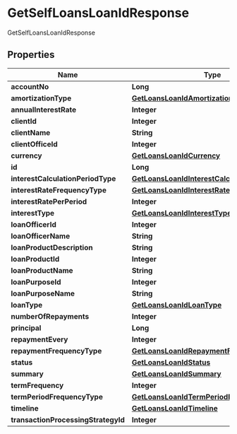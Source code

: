 

# GetSelfLoansLoanIdResponse

GetSelfLoansLoanIdResponse

## Properties

| Name | Type | Description | Notes |
|------------ | ------------- | ------------- | -------------|
|**accountNo** | **Long** |  |  [optional] |
|**amortizationType** | [**GetLoansLoanIdAmortizationType**](GetLoansLoanIdAmortizationType.md) |  |  [optional] |
|**annualInterestRate** | **Integer** |  |  [optional] |
|**clientId** | **Integer** |  |  [optional] |
|**clientName** | **String** |  |  [optional] |
|**clientOfficeId** | **Integer** |  |  [optional] |
|**currency** | [**GetLoansLoanIdCurrency**](GetLoansLoanIdCurrency.md) |  |  [optional] |
|**id** | **Long** |  |  [optional] |
|**interestCalculationPeriodType** | [**GetLoansLoanIdInterestCalculationPeriodType**](GetLoansLoanIdInterestCalculationPeriodType.md) |  |  [optional] |
|**interestRateFrequencyType** | [**GetLoansLoanIdInterestRateFrequencyType**](GetLoansLoanIdInterestRateFrequencyType.md) |  |  [optional] |
|**interestRatePerPeriod** | **Integer** |  |  [optional] |
|**interestType** | [**GetLoansLoanIdInterestType**](GetLoansLoanIdInterestType.md) |  |  [optional] |
|**loanOfficerId** | **Integer** |  |  [optional] |
|**loanOfficerName** | **String** |  |  [optional] |
|**loanProductDescription** | **String** |  |  [optional] |
|**loanProductId** | **Integer** |  |  [optional] |
|**loanProductName** | **String** |  |  [optional] |
|**loanPurposeId** | **Integer** |  |  [optional] |
|**loanPurposeName** | **String** |  |  [optional] |
|**loanType** | [**GetLoansLoanIdLoanType**](GetLoansLoanIdLoanType.md) |  |  [optional] |
|**numberOfRepayments** | **Integer** |  |  [optional] |
|**principal** | **Long** |  |  [optional] |
|**repaymentEvery** | **Integer** |  |  [optional] |
|**repaymentFrequencyType** | [**GetLoansLoanIdRepaymentFrequencyType**](GetLoansLoanIdRepaymentFrequencyType.md) |  |  [optional] |
|**status** | [**GetLoansLoanIdStatus**](GetLoansLoanIdStatus.md) |  |  [optional] |
|**summary** | [**GetLoansLoanIdSummary**](GetLoansLoanIdSummary.md) |  |  [optional] |
|**termFrequency** | **Integer** |  |  [optional] |
|**termPeriodFrequencyType** | [**GetLoansLoanIdTermPeriodFrequencyType**](GetLoansLoanIdTermPeriodFrequencyType.md) |  |  [optional] |
|**timeline** | [**GetLoansLoanIdTimeline**](GetLoansLoanIdTimeline.md) |  |  [optional] |
|**transactionProcessingStrategyId** | **Integer** |  |  [optional] |



